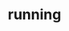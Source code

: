 ---
title: running
view: community/custom_compact

banner:
  caption: ''
  image: 'running.jpg'

---
